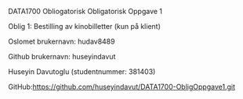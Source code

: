 DATA1700 Obliogatorisk Obligatorisk Oppgave 1

Oblig 1: Bestilling av kinobilletter (kun på klient)

Oslomet brukernavn: hudav8489

Github brukernavn: huseyindavut

Huseyin Davutoglu  (studentnummer: 381403)

GitHub:https://github.com/huseyindavut/DATA1700-ObligOppgave1.git

